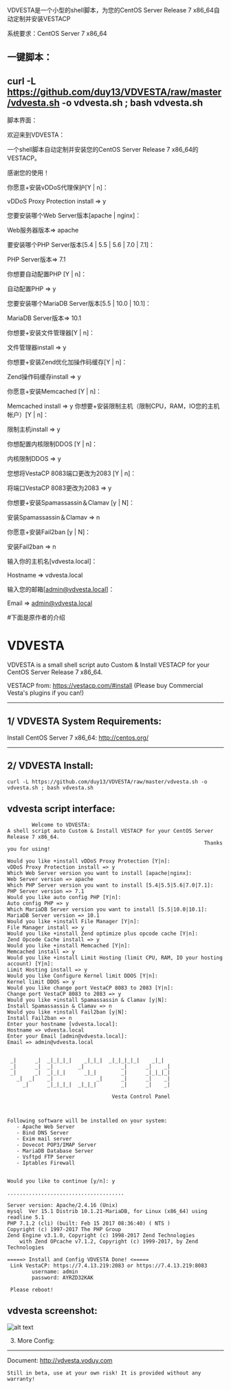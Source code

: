 VDVESTA是一个小型的shell脚本，为您的CentOS Server Release 7 x86_64自动定制并安装VESTACP

系统要求：CentOS Server 7 x86_64

一键脚本：
----------
curl -L https://github.com/duy13/VDVESTA/raw/master/vdvesta.sh -o vdvesta.sh ; bash vdvesta.sh
----------

脚本界面：

欢迎来到VDVESTA：

一个shell脚本自动定制并安装您的CentOS Server Release 7 x86_64的VESTACP。

感谢您的使用！

你愿意+安装vDDoS代理保护[Y | n]：

vDDoS Proxy Protection install => y

您要安装哪个Web Server版本[apache | nginx]：

Web服务器版本=> apache

要安装哪个PHP Server版本[5.4 | 5.5 | 5.6 | 7.0 | 7.1]：

PHP Server版本=> 7.1

你想要自动配置PHP [Y | n]：

自动配置PHP => y

您要安装哪个MariaDB Server版本[5.5 | 10.0 | 10.1]：

MariaDB Server版本=> 10.1

你想要+安装文件管理器[Y | n]：

文件管理器install => y

你想要+安装Zend优化加操作码缓存[Y | n]：

Zend操作码缓存install => y

你愿意+安装Memcached [Y | n]：

Memcached install => y
你想要+安装限制主机（限制CPU，RAM，IO您的主机帐户）[Y | n]：

限制主机install => y

你想配置内核限制DDOS [Y | n]：

内核限制DDOS => y

您想将VestaCP 8083端口更改为2083 [Y | n]：

将端口VestaCP 8083更改为2083 => y

你想要+安装Spamassassin＆Clamav [y | N]：

安装Spamassassin＆Clamav => n

你愿意+安装Fail2ban [y | N]：

安装Fail2ban => n

输入你的主机名[vdvesta.local]：

Hostname => vdvesta.local

输入您的邮箱[admin@vdvesta.local]：

Email => admin@vdvesta.local


#下面是原作者的介绍

VDVESTA
===================

VDVESTA is a small shell script auto Custom & Install VESTACP for your CentOS Server Release 7 x86_64.

VESTACP from: https://vestacp.com/#install
(Please buy Commercial Vesta's plugins if you can!)

----------

1/ VDVESTA System Requirements:
-------------
Install CentOS Server 7 x86_64: http://centos.org/

----------


2/ VDVESTA Install:
-------------
```
curl -L https://github.com/duy13/VDVESTA/raw/master/vdvesta.sh -o vdvesta.sh ; bash vdvesta.sh
```

vdvesta script interface:
-------------
```
        Welcome to VDVESTA:
A shell script auto Custom & Install VESTACP for your CentOS Server Release 7 x86_64.
                                                                Thanks you for using!

Would you like +install vDDoS Proxy Protection [Y|n]:
vDDoS Proxy Protection install => y
Which Web Server version you want to install [apache|nginx]:
Web Server version => apache
Which PHP Server version you want to install [5.4|5.5|5.6|7.0|7.1]:
PHP Server version => 7.1
Would you like auto config PHP [Y|n]:
Auto config PHP => y
Which MariaDB Server version you want to install [5.5|10.0|10.1]:
MariaDB Server version => 10.1
Would you like +install File Manager [Y|n]:
File Manager install => y
Would you like +install Zend optimize plus opcode cache [Y|n]:
Zend Opcode Cache install => y
Would you like +install Memcached [Y|n]:
Memcached install => y
Would you like +install Limit Hosting (limit CPU, RAM, IO your hosting account) [Y|n]:
Limit Hosting install => y
Would you like Configure Kernel limit DDOS [Y|n]:
Kernel limit DDOS => y
Would you like change port VestaCP 8083 to 2083 [Y|n]:
Change port VestaCP 8083 to 2083 => y
Would you like +install Spamassassin & Clamav [y|N]:
Install Spamassassin & Clamav => n
Would you like +install Fail2ban [y|N]:
Install Fail2ban => n
Enter your hostname [vdvesta.local]:
Hostname => vdvesta.local
Enter your Email [admin@vdvesta.local]:
Email => admin@vdvesta.local


 _|      _|  _|_|_|_|    _|_|_|  _|_|_|_|_|    _|_|
 _|      _|  _|        _|            _|      _|    _|
 _|      _|  _|_|_|      _|_|        _|      _|_|_|_|
   _|  _|    _|              _|      _|      _|    _|
     _|      _|_|_|_|  _|_|_|        _|      _|    _|

                                  Vesta Control Panel



Following software will be installed on your system:
   - Apache Web Server
   - Bind DNS Server
   - Exim mail server
   - Dovecot POP3/IMAP Server
   - MariaDB Database Server
   - Vsftpd FTP Server
   - Iptables Firewall


Would you like to continue [y/n]: y

......................................

Server version: Apache/2.4.16 (Unix)
mysql  Ver 15.1 Distrib 10.1.21-MariaDB, for Linux (x86_64) using readline 5.1
PHP 7.1.2 (cli) (built: Feb 15 2017 08:36:40) ( NTS )
Copyright (c) 1997-2017 The PHP Group
Zend Engine v3.1.0, Copyright (c) 1998-2017 Zend Technologies
    with Zend OPcache v7.1.2, Copyright (c) 1999-2017, by Zend Technologies

=====> Install and Config VDVESTA Done! <=====
 Link VestaCP: https://7.4.13.219:2083 or https://7.4.13.219:8083
        username: admin
        password: AYRZD32KAK

 Please reboot!

```

vdvesta screenshot:
-------------
![alt text](https://lh4.googleusercontent.com/-nS-2ZADtcpM/WK0GalcZfiI/AAAAAAAABI0/NELyFr6k-iMQkVEOGKylP55ibSDliu2gQCLcB/s1600/VDVESTA.png "Logo Title Text 1")

3. More Config:
---------------
Document: http://vdvesta.voduy.com
```
Still in beta, use at your own risk! It is provided without any warranty!
```
